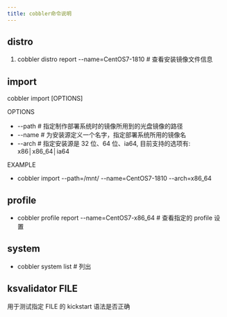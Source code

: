 ```yaml
---
title: cobbler命令说明
---
```


## distro

1. cobbler distro report --name=CentOS7-1810 # 查看安装镜像文件信息

## import

cobbler import [OPTIONS]

OPTIONS

- --path # 指定制作部署系统时的镜像所用到的光盘镜像的路径
- --name # 为安装源定义一个名字，指定部署系统所用的镜像名
- --arch # 指定安装源是 32 位、64 位、ia64, 目前支持的选项有: x86│x86_64│ia64

EXAMPLE

- cobbler import --path=/mnt/ --name=CentOS7-1810 --arch=x86_64

## profile

- cobbler profile report --name=CentOS7-x86_64 # 查看指定的 profile 设置

## system

- cobbler system list # 列出

## ksvalidator FILE

用于测试指定 FILE 的 kickstart 语法是否正确
